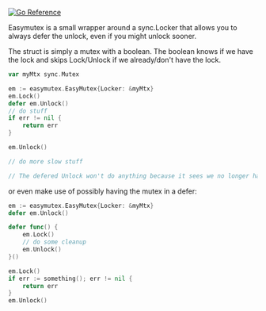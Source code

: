 [![Go Reference](https://pkg.go.dev/badge/github.com/Jille/easymutex.svg)](https://pkg.go.dev/github.com/Jille/easymutex)

Easymutex is a small wrapper around a sync.Locker that allows you to always defer the unlock, even if you might unlock sooner.

The struct is simply a mutex with a boolean. The boolean knows if we have the lock and skips Lock/Unlock if we already/don't have the lock.

```go
var myMtx sync.Mutex

em := easymutex.EasyMutex{Locker: &myMtx}
em.Lock()
defer em.Unlock()
// do stuff
if err != nil {
	return err
}

em.Unlock()

// do more slow stuff

// The defered Unlock won't do anything because it sees we no longer have the lock.
```

or even make use of possibly having the mutex in a defer:

```go
em := easymutex.EasyMutex{Locker: &myMtx}
defer em.Unlock()

defer func() {
	em.Lock()
	// do some cleanup
	em.Unlock()
}()

em.Lock()
if err := something(); err != nil {
	return err
}
em.Unlock()
```
